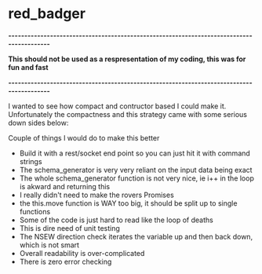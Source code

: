 # red_badger

**-----------------------------------------------------------------------------------------**

**This should not be used as a respresentation of my coding, this was for fun and fast**

**-----------------------------------------------------------------------------------------**


I wanted to see how compact and contructor based I could make it. Unfortunately the compactness and this strategy came with some serious down sides below: 

Couple of things I would do to make this better

- Build it with a rest/socket end point so you can just hit it with command strings
- The schema_generator is very very reliant on the input data being exact
- The whole schema_generator function is not very nice, ie i++ in the loop is akward and returning this
- I really didn't need to make the rovers Promises 
- the this.move function is WAY too big, it should be split up to single functions
- Some of the code is just hard to read like the loop of deaths
- This is dire need of unit testing
- The NSEW direction check iterates the variable up and then back down, which is not smart
- Overall readability is over-complicated
- There is zero error checking
